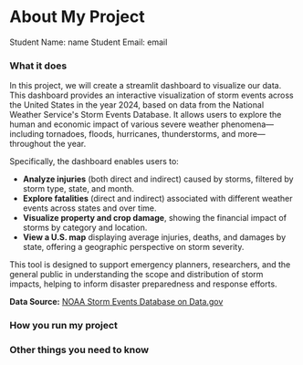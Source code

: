 # About My Project

Student Name:  name
Student Email:  email

### What it does


In this project, we will create a streamlit dashboard to visualize our data. This dashboard provides an interactive visualization of storm events across the United States in the year 2024, based on data from the National Weather Service's Storm Events Database. It allows users to explore the human and economic impact of various severe weather phenomena—including tornadoes, floods, hurricanes, thunderstorms, and more—throughout the year.

Specifically, the dashboard enables users to:

* **Analyze injuries** (both direct and indirect) caused by storms, filtered by storm type, state, and month.
* **Explore fatalities** (direct and indirect) associated with different weather events across states and over time.
* **Visualize property and crop damage**, showing the financial impact of storms by category and location.
* **View a U.S. map** displaying average injuries, deaths, and damages by state, offering a geographic perspective on storm severity.

This tool is designed to support emergency planners, researchers, and the general public in understanding the scope and distribution of storm impacts, helping to inform disaster preparedness and response efforts.

**Data Source:**
[NOAA Storm Events Database on Data.gov](https://catalog.data.gov/dataset/storm-events-database)



### How you run my project


### Other things you need to know